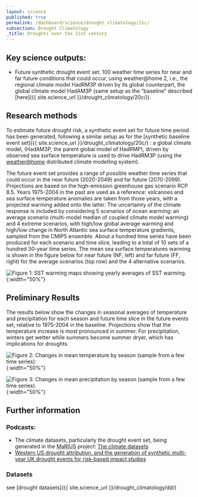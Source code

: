 ```yaml
---
layout: science
published: true
permalink: /dashboard/science/drought_climatology/21c/
subsection: Drought Climatology
_title: Droughts over the 21st century
---
```


## Key science outputs:
- Future synthetic drought event set: 100 weather time series for near and far future conditions that could occur, using weather@home 2, i.e., the regional climate model HadRM3P driven by its global counterpart, the global climate model HadAM3P (same setup as the “baseline” described [here]({{ site.science_url }}/drought_climatology/20c/)).

## Research methods

To estimate future drought risk, a synthetic event set for future time period has been generated, following a similar setup as for the [synthetic baseline event set]({{ site.science_url }}/drought_climatology/20c/) : a global climate model, (HadAM3P, the parent global model of HadRMP), driven by observed sea surface temperature is used to drive HadRM3P (using the [weather@home](http://www.climateprediction.net/weatherathome/) distributed climate modelling system).

The future event set provides a range of possible weather time series that could occur in the near future (2020-2049) and far future (2070-2099). Projections are based on the high-emission greenhouse gas scenario RCP 8.5. Years 1975-2004 in the past are used as a reference: volcanoes and sea surface temperature anomalies are taken from those years, with a projected warming added onto the latter. The uncertainty of the climate response is included by considering 5 scenarios of ocean warming: an average scenario (multi-model median of coupled climate model warming) and 4 extreme scenarios, with high/low global average warming and high/low change in North Atlantic sea surface temperature gradients, sampled from the CMIP5 ensemble. About a hundred time series have been produced for each scenario and time slice, leading to a total of 10 sets of a hundred 30-year time series. The mean sea surface temperatures warming is shown in the figure below for near future (NF, left) and far future (FF, right) for the average scenarios (top row) and the 4 alternative scenarios.

![Figure 1: SST warming maps showing yearly averages of SST warming.]({{site.baseurl}}/assets/img/Benoit1a.jpg){:width="50%"}

## Preliminary Results

The results below show the changes in seasonal averages of temperature and precipitation for each season and future time slice in the future events set, relative to 1975-2004 in the baseline. Projections show that the temperature increase is most pronounced in summer. For precipitation, winters get wetter while summers become summer dryer, which has implications for droughts.

![Figure 2: Changes in mean temperature by season (sample from a few time series):]({{site.baseurl}}/assets/img/Benoit2a.jpg){:width="50%"}

![Figure 3: Changes in mean precipitation by season (sample from a few time series).]({{site.baseurl}}/assets/img/Benoit3a.jpg){:width="50%"}


## Further information

### Podcasts:
- The climate datasets, particularly the drought event set, being generated in the <abbr title="Managing the Risks, Impacts and Uncertainties of drought and water Scarcity">MaRIUS</abbr> project: [The climate datasets](https://youtu.be/i4kApYaeQpQ)
- [Western US drought attribution, and the generation of synthetic multi-year UK drought events for risk-based impact studies](https://youtu.be/ybkZ7TAh9wA)

### Datasets
see [drought datasets]({{ site.science_url }}/drought_climatology/dd/)
